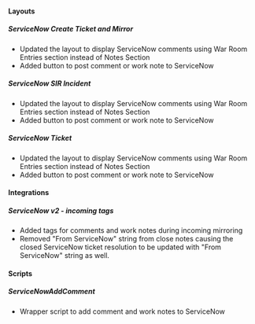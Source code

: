 
#### Layouts
##### ServiceNow Create Ticket and Mirror
- Updated the layout to display ServiceNow comments using War Room Entries section instead of Notes Section
- Added button to post comment or work note to ServiceNow

##### ServiceNow SIR Incident
- Updated the layout to display ServiceNow comments using War Room Entries section instead of Notes Section
- Added button to post comment or work note to ServiceNow

##### ServiceNow Ticket
- Updated the layout to display ServiceNow comments using War Room Entries section instead of Notes Section
- Added button to post comment or work note to ServiceNow

#### Integrations
##### ServiceNow v2 - incoming tags
- Added tags for comments and work notes during incoming mirroring
- Removed "From ServiceNow" string from close notes causing the closed ServiceNow ticket resolution to be updated with "From ServiceNow" string as well.

#### Scripts
##### ServiceNowAddComment
- Wrapper script to add comment and work notes to ServiceNow

